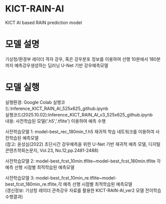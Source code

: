 # KICT-RAIN-AI
KICT AI based RAIN prediction model
# 모델 설명
기상청/환경부 레이더 격자 강우, 혹은 강우분포 정보를 이용하여 선행 10분에서 180분까지 예측강우생성하는 딥러닝 U-Net 기반 강우예측모델
# 모델 실행
실행환경: Google Colab
실행코드:Inference_KICT_RAIN_AI_525x625_github.ipynb <br/>
실행코드(2025.10.02):Inference_KICT_RAIN_AI_v3_525x625_github.ipynb <br/> 
내용: 사전학습된 모델('.h5','.tflite') 이용하여 예측 수행 <br/>

사전학습모델 1: model-best_rec_180min_f.h5 재귀적 학습 네트워크를 이용하여 사전학습된 예측모델 <br/>
(참고: 윤성심(2022) 초단시간 강우예측을 위한 U-Net 기반 재귀적 예측 모델, 디지털콘텐츠학회논문지, Vol.23, No.12,pp.2481-2488) <br/>

사전학습모델 2: model-best_fcst_10min.tflite~model-best_fcst_180min.tflite 각 예측 선행 시점별 최적학습된 예측모델 <br/>

사전학습모델 3: model-best_fcst_10min_re.tflite~model-best_fcst_180min_re.tflite,각 예측 선행 시점별 최적학습된 예측모델<br/>
              (갱신정보: 기상청 레이더 관측강우 자료를 활용한 KICT-RAIN-AI_ver2 모델 전이학습 수행결과) <br/>


